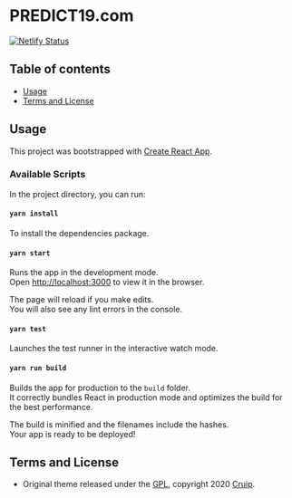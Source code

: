 # PREDICT19.com

[![Netlify Status](https://api.netlify.com/api/v1/badges/bac96d91-6ce0-46ff-8f6d-edd901af833f/deploy-status)](https://app.netlify.com/sites/predict19/deploys)

## Table of contents

* [Usage](#usage)
* [Terms and License](#terms-and-license)

## Usage

This project was bootstrapped with [Create React App](https://github.com/facebook/create-react-app).

### Available Scripts

In the project directory, you can run:

#### `yarn install`
To install the dependencies package.

#### `yarn start`

Runs the app in the development mode.<br>
Open [http://localhost:3000](http://localhost:3000) to view it in the browser.

The page will reload if you make edits.<br>
You will also see any lint errors in the console.

#### `yarn test`

Launches the test runner in the interactive watch mode.

#### `yarn run build`

Builds the app for production to the `build` folder.<br>
It correctly bundles React in production mode and optimizes the build for the best performance.

The build is minified and the filenames include the hashes.<br>
Your app is ready to be deployed!

## Terms and License

- Original theme released under the [GPL](https://www.gnu.org/licenses/gpl-3.0.html), copyright 2020 [Cruip](https://cruip.com/).
